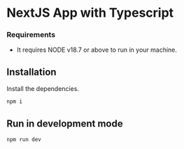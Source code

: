 # NextJS App with Typescript

### Requirements

- It requires NODE v18.7 or above to run in your machine.

## Installation

Install the dependencies.

```sh
npm i
```

## Run in development mode

```sh
npm run dev
```
